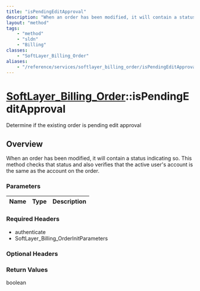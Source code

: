 ```yaml
---
title: "isPendingEditApproval"
description: "When an order has been modified, it will contain a status indicating so. This method checks that status and also verifie... "
layout: "method"
tags:
    - "method"
    - "sldn"
    - "Billing"
classes:
    - "SoftLayer_Billing_Order"
aliases:
    - "/reference/services/softlayer_billing_order/isPendingEditApproval"
---
```

# [SoftLayer_Billing_Order](/reference/services/SoftLayer_Billing_Order)::isPendingEditApproval

Determine if the existing order is pending edit approval


## Overview 
When an order has been modified, it will contain a status indicating so. This method checks that status and also verifies that the active user's account is the same as the account on the order. 

### Parameters 
|Name | Type | Description |
| --- | --- | --- |


### Required Headers
* authenticate
* SoftLayer_Billing_OrderInitParameters

### Optional Headers

### Return Values
boolean

